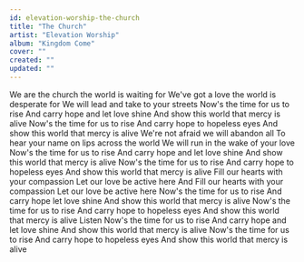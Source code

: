 ```yaml
---
id: elevation-worship-the-church
title: "The Church"
artist: "Elevation Worship"
album: "Kingdom Come"
cover: ""
created: ""
updated: ""
---
```


We are the church the world is waiting for
We've got a love the world is desperate for
We will lead and take to your streets
Now's the time for us to rise
And carry hope and let love shine
And show this world that mercy is alive
Now's the time for us to rise
And carry hope to hopeless eyes
And show this world that mercy is alive
We're not afraid we will abandon all
To hear your name on lips across the world
We will run in the wake of your love
Now's the time for us to rise
And carry hope and let love shine
And show this world that mercy is alive
Now's the time for us to rise
And carry hope to hopeless eyes
And show this world that mercy is alive
Fill our hearts with your compassion
Let our love be active here
And Fill our hearts with your compassion
Let our love be active here
Now's the time for us to rise
And carry hope let love shine
And show this world that mercy is alive
Now's the time for us to rise
And carry hope to hopeless eyes
And show this world that mercy is alive
Listen
Now's the time for us to rise
And carry hope and let love shine
And show this world that mercy is alive
Now's the time for us to rise
And carry hope to hopeless eyes
And show this world that mercy is alive